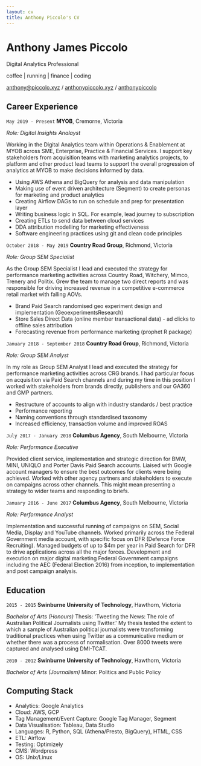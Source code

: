 ```yaml
---
layout: cv
title: Anthony Piccolo's CV
---
```

# Anthony James Piccolo
Digital Analytics Professional

coffee \| running \| finance \| coding

<div id="webaddress">
<i class="fas fa-at"></i> <a href="mailto:anthony@piccolo.xyz">anthony@piccolo.xyz</a> /
<i class="fas fa-globe-americas"></i> <a href="https://anthonypiccolo.xyz" target="_blank">anthonypiccolo.xyz</a> /
<i class="fab fa-github-alt"></i> <a href="https://github.com/anthonypiccolo" target="_blank">anthonypiccolo</a>
</div>

## Career Experience

`May 2019 - Present`
**MYOB**, Cremorne, Victoria

*Role: Digital Insights Analayst*

Working in the Digital Analytics team within Operations & Enablement at MYOB across SME, Enterprise, Practice & Financial Services. I support key stakeholders from acquisition teams with marketing analytics projects, to platform and other product lead teams to support the overall progression of analytics at MYOB to make decisions informed by data.

- Using AWS Athena and BigQuery for analysis and data manipulation
- Making use of event driven architecture (Segment) to create personas for marketing and product analytics
- Creating Airflow DAGs to run on schedule and prep for presentation layer
- Writing business logic in SQL. For example, lead journey to subscription
- Creating ETLs to send data between cloud services
- DDA attribution modelling for marketing effectiveness
- Software engineering practices using git and clean code principles

`October 2018 - May 2019`
**Country Road Group**, Richmond, Victoria

*Role: Group SEM Specialist*

As the Group SEM Specialist I lead and executed the strategy for performance marketing activities across Country Road, Witchery, Mimco, Trenery and Politix. Grew the team to manage two direct reports and was responsible for driving increased revenue in a competitive e-commerce retail market with falling AOVs.

- Brand Paid Search randomised geo experiment design and implementation (GeoexperimentsResearch)
- Store Sales Direct Data (online member transactional data) - ad clicks to offline sales attribution
- Forecasting revenue from performance marketing (prophet R package)

`January 2018 - September 2018`
**Country Road Group**, Richmond, Victoria

*Role: Group SEM Analyst*

In my role as Group SEM Analyst I lead and executed the strategy for performance marketing activities across CRG brands. I had particular focus on acquisition via Paid Search channels and during my time in this position I worked with stakeholders from brands directly, publishers and our GA360 and GMP partners.

- Restructure of accounts to align with industry standards / best practice
- Performance reporting
- Naming conventions through standardised taxonomy
- Increased efficiency, transaction volume and improved ROAS

`July 2017 - January 2018`
**Columbus Agency**, South Melbourne, Victoria

*Role: Performance Executive*

Provided client service, implementation and strategic direction for BMW, MINI, UNIQLO and Porter Davis Paid Search accounts. Liaised with Google account managers to ensure the best outcomes for clients were being achieved. Worked with other agency partners and stakeholders to execute on campaigns across other channels. This might mean presenting a strategy to wider teams and responding to briefs.

`January 2016 - June 2017`
**Columbus Agency**, South Melbourne, Victoria

*Role: Performance Analyst*

Implementation and successful running of campaigns on SEM, Social Media, Display and YouTube channels. Worked primarily across the Federal Government media account, with specific focus on DFR (Defence Force Recruiting). Managed budgets of up to $4m per year in Paid Search for DFR to drive applications across all the major forces. Development and execution on major digital marketing Federal Government campaigns including
the AEC (Federal Election 2016) from inception, to implementation and post campaign analysis. 

## Education

`2015 - 2015`
**Swinburne University of Technology**, Hawthorn, Victoria

*Bachelor of Arts (Honours)*
Thesis: 'Tweeting the News: The role of Australian Political Journalists using Twitter.' My thesis tested the extent to which a sample of Australian political journalists were transforming traditional practices when using Twitter as a communicative medium or whether there was a process of normalisation. Over 8000 tweets were captured and analysed using DMI-TCAT.

`2010 - 2012`
**Swinburne University of Technology**, Hawthorn, Victoria

*Bachelor of Arts (Journalism)*
Minor: Politics and Public Policy

## Computing Stack

- Analytics: Google Analytics
- Cloud: AWS, GCP
- Tag Management/Event Capture: Google Tag Manager, Segment
- Data Visualisation: Tableau, Data Studio
- Languages: R, Python, SQL (Athena/Presto, BigQuery), HTML, CSS
- ETL: Airflow
- Testing: Optimizely
- CMS: Wordpress
- OS: Unix/Linux